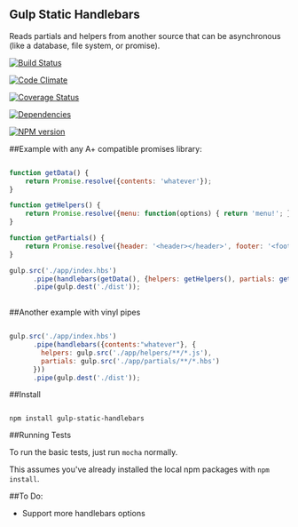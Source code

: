 Gulp Static Handlebars
----------------------

Reads partials and helpers from another source that can be asynchronous (like a database, file system, or promise).

[![Build Status](https://travis-ci.org/TakenPilot/gulp-static-handlebars.svg?branch=master)](https://travis-ci.org/TakenPilot/gulp-static-handlebars)

[![Code Climate](https://codeclimate.com/github/TakenPilot/gulp-static-handlebars/badges/gpa.svg)](https://codeclimate.com/github/TakenPilot/gulp-static-handlebars)

[![Coverage Status](https://img.shields.io/coveralls/TakenPilot/gulp-static-handlebars.svg)](https://coveralls.io/r/TakenPilot/gulp-static-handlebars?branch=master)

[![Dependencies](https://david-dm.org/TakenPilot/gulp-static-handlebars.svg?style=flat)](https://david-dm.org/TakenPilot/gulp-static-handlebars.svg?style=flat)

[![NPM version](https://badge.fury.io/js/gulp-static-handlebars.svg)](http://badge.fury.io/js/gulp-static-handlebars)

##Example with any A+ compatible promises library:

```JavaScript

function getData() {
    return Promise.resolve({contents: 'whatever'});
}

function getHelpers() {
    return Promise.resolve({menu: function(options) { return 'menu!'; }});
}

function getPartials() {
    return Promise.resolve({header: '<header></header>', footer: '<footer></footer>'});
}

gulp.src('./app/index.hbs')
      .pipe(handlebars(getData(), {helpers: getHelpers(), partials: getPartials()}))
      .pipe(gulp.dest('./dist'));
      
```

##Another example with vinyl pipes

```JavaScript

gulp.src('./app/index.hbs')
      .pipe(handlebars({contents:"whatever"}, {
        helpers: gulp.src('./app/helpers/**/*.js'),
        partials: gulp.src('./app/partials/**/*.hbs')
      }))
      .pipe(gulp.dest('./dist'));

```

##Install

```Sh

npm install gulp-static-handlebars

```

##Running Tests

To run the basic tests, just run `mocha` normally.  

This assumes you've already installed the local npm packages with `npm install`.

##To Do:

* Support more handlebars options
